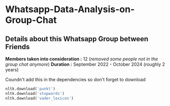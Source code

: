 # Whatsapp-Data-Analysis-on-Group-Chat

## Details about this Whatsapp Group between Friends

**Members taken into consideration :** 12 (_removed some people not in the group chat anymore_)
**Duration :** September 2022 - October 2024 (roughly 2 years)


Coundn't add this in the dependencies so don't forget to download

```python
nltk.download('punkt')
nltk.download('stopwords')
nltk.download('vader_lexicon')
```
